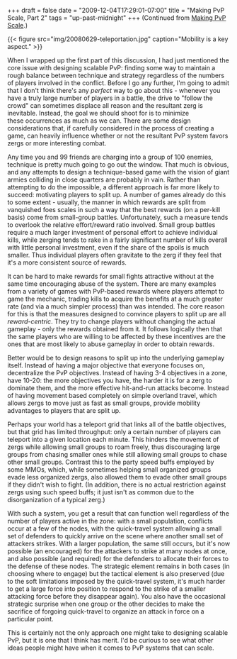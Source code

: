 +++
draft = false
date = "2009-12-04T17:29:01-07:00"
title = "Making PvP Scale, Part 2"
tags = "up-past-midnight"
+++
(Continued from <a href="/2009/09/making-pvp-scale/">Making PvP Scale</a>.)

{{< figure src="img/20080629-teleportation.jpg" caption="Mobility is a key aspect." >}}

When I wrapped up the first part of this discussion, I had just mentioned the core issue with designing scalable PvP: finding some way to maintain a rough balance between technique and strategy regardless of the numbers of players involved in the conflict. Before I go any further, I'm going to admit that I don't think there's any *perfect* way to go about this - whenever you have a truly large number of players in a battle, the drive to "follow the crowd" can sometimes displace all reason and the resultant zerg is inevitable. Instead, the goal we should shoot for is to minimize these occurrences as much as we can. There are some design considerations that, if carefully considered in the process of creating a game, can heavily influence whether or not the resultant PvP system favors zergs or more interesting combat.

<!--more-->Any time you and 99 friends are charging into a group of 100 enemies, technique is pretty much going to go out the window. That much is obvious, and any attempts to design a technique-based game with the vision of giant armies colliding in close quarters are probably in vain. Rather than attempting to do the impossible, a different approach is far more likely to succeed: motivating players to split up. A number of games already do this to some extent - usually, the manner in which rewards are split from vanquished foes scales in such a way that the best rewards (on a per-kill basis) come from small-group battles. Unfortunately, such a measure tends to overlook the relative effort/reward ratio involved. Small group battles require a much larger investment of personal effort to achieve individual kills, while zerging tends to rake in a fairly significant number of kills overall with little personal investment, even if the share of the spoils is much smaller. Thus individual players often gravitate to the zerg if they feel that it's a more consistent source of rewards.

It can be hard to make rewards for small fights attractive without at the same time encouraging abuse of the system. There are many examples from a variety of games with PvP-based rewards where players attempt to game the mechanic, trading kills to acquire the benefits at a much greater rate (and via a much simpler process) than was intended. The core reason for this is that the measures designed to convince players to split up are all *reward-centric*. They try to change players without changing the actual gameplay - only the rewards obtained from it. It follows logically then that the same players who are willing to be affected by these incentives are the ones that are most likely to abuse gameplay in order to obtain rewards.

Better would be to design reasons to split up into the underlying gameplay itself. Instead of having a major objective that everyone focuses on, decentralize the PvP objectives. Instead of having 3-4 objectives in a zone, have 10-20: the more objectives you have, the harder it is for a zerg to dominate them, and the more effective hit-and-run attacks become. Instead of having movement based completely on simple overland travel, which allows zergs to move just as fast as small groups, provide mobility advantages to players that are split up.

Perhaps your world has a teleport grid that links all of the battle objectives, but that grid has limited throughput: only a certain number of players can teleport into a given location each minute. This hinders the movement of zergs while allowing small groups to roam freely, thus discouraging large groups from chasing smaller ones while still allowing small groups to chase other small groups. Contrast this to the party speed buffs employed by some MMOs, which, while sometimes helping small organized groups evade less organized zergs, also allowed them to evade other small groups if they didn't wish to fight. (In addition, there is no actual restriction against zergs using such speed buffs; it just isn't as common due to the disorganization of a typical zerg.)

With such a system, you get a result that can function well regardless of the number of players active in the zone: with a small population, conflicts occur at a few of the nodes, with the quick-travel system allowing a small set of defenders to quickly arrive on the scene where another small set of attackers strikes. With a larger population, the same still occurs, but it's now possible (an encouraged) for the attackers to strike at many nodes at once, and also possible (and required) for the defenders to allocate their forces to the defense of these nodes. The strategic element remains in both cases (in choosing where to engage) but the tactical element is also preserved (due to the soft limitations imposed by the quick-travel system, it's much harder to get a large force into position to respond to the strike of a smaller attacking force before they disappear again). You also have the occasional strategic surprise when one group or the other decides to make the sacrifice of forgoing quick-travel to organize an attack in force on a particular point.

This is certainly not the only approach one might take to designing scalable PvP, but it is one that I think has merit. I'd be curious to see what other ideas people might have when it comes to PvP systems that can scale.
